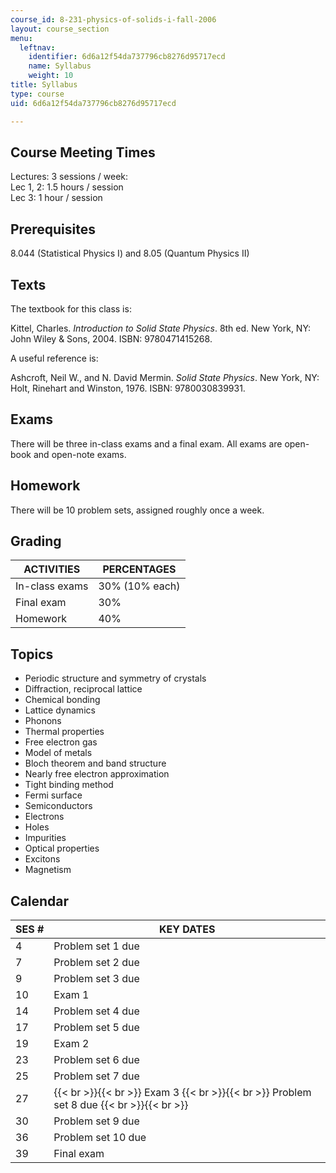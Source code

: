 ```yaml
---
course_id: 8-231-physics-of-solids-i-fall-2006
layout: course_section
menu:
  leftnav:
    identifier: 6d6a12f54da737796cb8276d95717ecd
    name: Syllabus
    weight: 10
title: Syllabus
type: course
uid: 6d6a12f54da737796cb8276d95717ecd

---
```


Course Meeting Times
--------------------

Lectures: 3 sessions / week:  
Lec 1, 2: 1.5 hours / session  
Lec 3: 1 hour / session

Prerequisites
-------------

8.044 (Statistical Physics I) and 8.05 (Quantum Physics II)

Texts
-----

The textbook for this class is:

Kittel, Charles. _Introduction to Solid State Physics_. 8th ed. New York, NY: John Wiley & Sons, 2004. ISBN: 9780471415268.

A useful reference is:

Ashcroft, Neil W., and N. David Mermin. _Solid State Physics_. New York, NY: Holt, Rinehart and Winston, 1976. ISBN: 9780030839931.

Exams
-----

There will be three in-class exams and a final exam. All exams are open-book and open-note exams.

Homework
--------

There will be 10 problem sets, assigned roughly once a week.

Grading
-------

| ACTIVITIES | PERCENTAGES |
| --- | --- |
| In-class exams | 30% (10% each) |
| Final exam | 30% |
| Homework | 40% 

Topics
------

*   Periodic structure and symmetry of crystals
*   Diffraction, reciprocal lattice
*   Chemical bonding
*   Lattice dynamics
*   Phonons
*   Thermal properties
*   Free electron gas
*   Model of metals
*   Bloch theorem and band structure
*   Nearly free electron approximation
*   Tight binding method
*   Fermi surface
*   Semiconductors
*   Electrons
*   Holes
*   Impurities
*   Optical properties
*   Excitons
*   Magnetism

Calendar
--------

| SES # | KEY DATES |
| --- | --- |
| 4 | Problem set 1 due |
| 7 | Problem set 2 due |
| 9 | Problem set 3 due |
| 10 | Exam 1 |
| 14 | Problem set 4 due |
| 17 | Problem set 5 due |
| 19 | Exam 2 |
| 23 | Problem set 6 due |
| 25 | Problem set 7 due |
| 27 |  {{< br >}}{{< br >}} Exam 3 {{< br >}}{{< br >}} Problem set 8 due {{< br >}}{{< br >}}  |
| 30 | Problem set 9 due |
| 36 | Problem set 10 due |
| 39 | Final exam